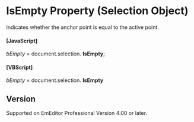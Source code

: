 # IsEmpty Property (Selection Object)

Indicates whether the anchor point is equal to the active point.

#### \[JavaScript\]

_bEmpty_ = document.selection. **IsEmpty**;

#### \[VBScript\]

_bEmpty_ = document.selection. **IsEmpty**

## Version

Supported on EmEditor Professional Version 4.00 or later.